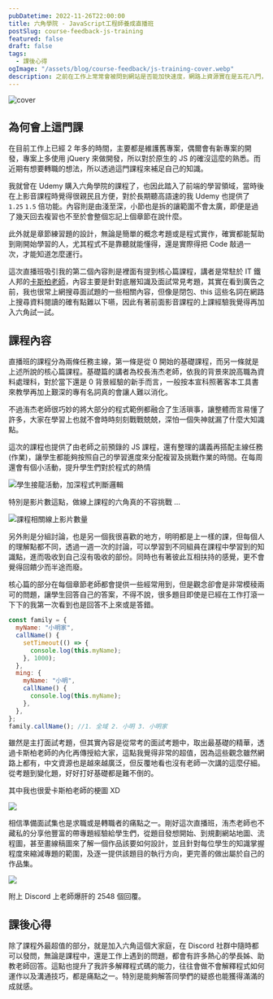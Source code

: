 ```yaml
---
pubDatetime: 2022-11-26T22:00:00
title: 六角學院 - JavaScript工程師養成直播班
postSlug: course-feedback-js-training
featured: false
draft: false
tags:
  - 課後心得
ogImage: "/assets/blog/course-feedback/js-training-cover.webp"
description: 之前在工作上常常會被問到網站是否能加快速度，網路上資源實在是五花八門，看了各篇相關資訊後，覺得吸收度實在不佳，都是針對內文的項目一筆一筆做調整，但總體而言沒有一個完整的概念以及可以提出有依據的解決結果回報。
---
```


![cover](/assets/blog/course-feedback/js-training-cover.webp)

## 為何會上這門課

在目前工作上已經 2 年多的時間，主要都是維護舊專案，偶爾會有新專案的開發，專案上多使用 jQuery 來做開發，所以對於原生的 JS 的確沒這麼的熟悉。而近期有想要轉職的想法，所以透過這門課程來補足自己的知識。

我就曾在 Udemy 購入六角學院的課程了，也因此踏入了前端的學習領域，當時後在上影音課程時覺得很親民且方便，對於長期聽高語速的我 Udemy 也提供了 `1.25` `1.5` 倍功能。內容則是由淺至深，小節也是拆的讓範圍不會太廣，即便是過了幾天回去複習也不至於會整個忘記上個章節在說什麼。

此外就是章節練習題的設計，無論是簡單的概念考題或是程式實作，確實都能幫助到剛開始學習的人，尤其程式不是靠聽就能懂得，還是實際得把 Code 敲過一次，才能知道怎麼運行。

這次直播班吸引我的第二個內容則是裡面有提到核心篇課程，講者是常駐於 IT 鐵人邦的[卡斯柏老師](https://www.casper.tw/)，內容主要是針對底層知識及面試常見考題，其實在看到廣告之前，我也很常上網搜尋面試題的一些相關內容，但像是閉包、this 這些名詞在網路上搜尋資料閱讀的確有點難以下嚥，因此有著前面影音課程的上課經驗我覺得再加入六角試一試。

## 課程內容

直播班的課程分為兩條任務主線，第一條是從 0 開始的基礎課程，而另一條就是上述所說的核心篇課程。基礎篇的講者為校長洧杰老師，依我的背景來說高職為資料處理科，對於當下還是 0 背景經驗的新手而言，一般按本宣科照著客本工具書來教學再加上艱深的專有名詞真的會讓人難以消化。

不過洧杰老師很巧妙的將大部分的程式範例都融合了生活瑣事，讓整體而言易懂了許多，大家在學習上也就不會時時刻刻戰戰兢兢，深怕一個失神就漏了什麼大知識點。

這次的課程也提供了由老師之前預錄的 JS 課程，還有整理的講義再搭配主線任務 (作業)，讓學生都能夠按照自己的學習進度來分配複習及挑戰作業的時間。在每周還會有個小活動，提升學生們對於程式的熱情

![學生接龍活動，加深程式判斷邏輯](/assets/blog/course-feedback/js-training.webp)

特別是影片數這點，做線上課程的六角真的不容挑戰 …

![課程相關線上影片數量](/assets/blog/course-feedback/js-training-2.webp)

另外則是分組討論，也是另一個我很喜歡的地方，明明都是上一樣的課，但每個人的理解點都不同，透過一週一次的討論，可以學習到不同組員在課程中學習到的知識點，進而吸收到自己沒有吸收的部份。同時也有著彼此互相扶持的感覺，更不會覺得回饋少而半途而廢。

核心篇的部分在每個章節老師都會提供一些經常用到，但是觀念卻會是非常模稜兩可的問題，讓學生回答自己的答案，不得不說，很多題目即使是已經在工作打滾一下下的我第一次看到也是回答不上來或是答錯。

```js
const family = {
  myName: "小明家",
  callName() {
    setTimeout(() => {
      console.log(this.myName);
    }, 1000);
  },
  ming: {
    myName: "小明",
    callName() {
      console.log(this.myName);
    },
  },
};
family.callName(); //1. 全域 2. 小明 3. 小明家
```

雖然是主打面試考題，但其實內容是從常考的面試考題中，取出最基礎的精華，透過卡斯柏老師的內化再傳授給大家，這點我覺得非常的超值，因為這些觀念雖然網路上都有，中文資源也是越來越廣泛，但反覆地看也沒有老師一次講的這麼仔細。從考題到變化題，好好打好基礎都是難不倒的。

其中我也很愛卡斯柏老師的梗圖 XD

![](/assets/blog/course-feedback/js-training-3.webp)

相信準備面試集也是求職或是轉職者的痛點之一。剛好這次直播班，洧杰老師也不藏私的分享他豐富的帶專題經驗給學生們，從題目發想開始、到規劃網站地圖、流程圖，甚至畫線稿圖來了解一個作品該要如何設計，並且針對每位學生的知識掌握程度來縮減專題的範圍，及逐一提供該題目的執行方向，更完善的做出屬於自己的作品集。

![](/assets/blog/course-feedback/js-training-4.webp)

附上 Discord 上老師爆肝的 2548 個回覆。

## 課後心得

除了課程外最超值的部分，就是加入六角這個大家庭，在 Discord 社群中隨時都可以發問，無論是課程中，還是工作上遇到的問題，都會有許多熱心的學長姊、助教老師回答。這點也提升了我許多解釋程式碼的能力，往往會做不會解釋程式如何運作以及溝通技巧，都是痛點之一。特別是能夠解答同學們的疑惑也能獲得滿滿的成就感。
